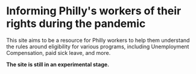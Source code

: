 # Informing Philly's workers of their rights during the pandemic

This site aims to be a resource for Philly workers to help them understand the rules around eligibility for various programs, including Unemployment Compensation, paid sick leave, and more.

**The site is still in an experimental stage.**
